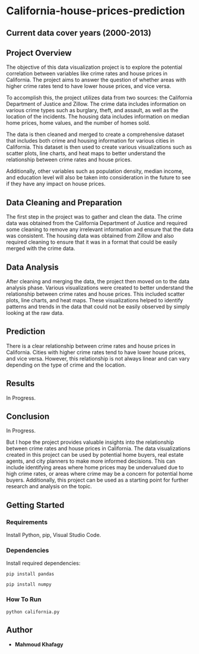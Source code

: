# California-house-prices-prediction
## Current data cover years (2000-2013)

## Project Overview
The objective of this data visualization project is to explore the potential correlation between variables like crime rates and house prices in California. The project aims to answer the question of whether areas with higher crime rates tend to have lower house prices, and vice versa.

To accomplish this, the project utilizes data from two sources: the California Department of Justice and Zillow. The crime data includes information on various crime types such as burglary, theft, and assault, as well as the location of the incidents. The housing data includes information on median home prices, home values, and the number of homes sold.

The data is then cleaned and merged to create a comprehensive dataset that includes both crime and housing information for various cities in California. This dataset is then used to create various visualizations such as scatter plots, line charts, and heat maps to better understand the relationship between crime rates and house prices.

Additionally, other variables such as population density, median income, and education level will also be taken into consideration in the future to see if they have any impact on house prices.

## Data Cleaning and Preparation
The first step in the project was to gather and clean the data. The crime data was obtained from the California Department of Justice and required some cleaning to remove any irrelevant information and ensure that the data was consistent. The housing data was obtained from Zillow and also required cleaning to ensure that it was in a format that could be easily merged with the crime data.

## Data Analysis
After cleaning and merging the data, the project then moved on to the data analysis phase. Various visualizations were created to better understand the relationship between crime rates and house prices. This included scatter plots, line charts, and heat maps. These visualizations helped to identify patterns and trends in the data that could not be easily observed by simply looking at the raw data.

## Prediction
There is a clear relationship between crime rates and house prices in California. Cities with higher crime rates tend to have lower house prices, and vice versa. However, this relationship is not always linear and can vary depending on the type of crime and the location.

## Results
In Progress.

## Conclusion
In Progress.

But I hope the project provides valuable insights into the relationship between crime rates and house prices in California. The data visualizations created in this project can be used by potential home buyers, real estate agents, and city planners to make more informed decisions. This can include identifying areas where home prices may be undervalued due to high crime rates, or areas where crime may be a concern for potential home buyers. Additionally, this project can be used as a starting point for further research and analysis on the topic.

## Getting Started

### Requirements
Install Python, pip, Visual Studio Code.

### Dependencies
Install required dependencies:
```
pip install pandas
```
```
pip install numpy
```
### How To Run
```
python california.py
```

## Author
* **Mahmoud Khafagy**
